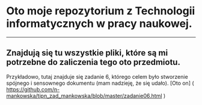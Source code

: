 # Oto moje repozytorium z Technologii informatycznych w pracy naukowej. 
****
## Znajdują się tu wszystkie pliki, które są mi potrzebne do zaliczenia tego oto przedmiotu.

Przykładowo, tutaj znajduje się zadanie 6, którego celem było stworzenie spójnego i sensownego dokumentu (mam nadzieję, że się udało).
[Oto on] ( https://github.com/n-mankowska/tipn_zad_mankowska/blob/master/zadanie06.html )
